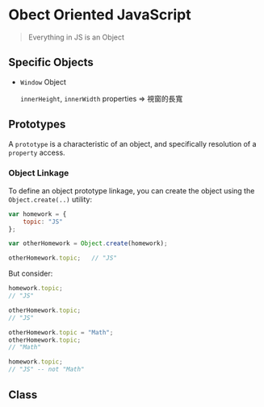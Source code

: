 # Obect Oriented JavaScript

> Everything in JS is an Object

## Specific Objects

+ `Window` Object

  `innerHeight`, `innerWidth` properties => 視窗的長寬

## Prototypes

A `prototype` is a characteristic of an object, and specifically resolution of a `property` access.

### Object Linkage

To define an object prototype linkage, you can create the object using the `Object.create(..)` utility:

```javascript
var homework = {
    topic: "JS"
};

var otherHomework = Object.create(homework);

otherHomework.topic;   // "JS"
```

But consider:

```javascript
homework.topic;
// "JS"

otherHomework.topic;
// "JS"

otherHomework.topic = "Math";
otherHomework.topic;
// "Math"

homework.topic;
// "JS" -- not "Math"
```



## Class
